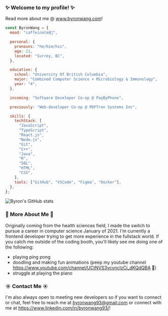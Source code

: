 ### ✨ Welcome to my profile! ✨

Read more about me @ www.byronwang.com!

```javascript
const ByronWang = {
  mood: "caffeinated🔋",

  personal: {
    pronouns: "he/him/his",
    age: 21,
    located: "Surrey, BC",
  },

  education: {
    school: "University Of British Columbia",
    major: "Combined Computer Science + Microbiology & Immunology",
    year: "4",
  },

  incoming: "Software Developer Co-op @ PayByPhone",

  previously: "Web-developer Co-op @ PDFTron Systems Inc",

  skills: {
    techStack: [
      "JavaScript",
      "TypeScript",
      "React.js",
      "Node.js",
      "Git",
      "C++",
      "Java",
      "R",
      "SQL",
      "HTML",
      "CSS",
    ],
    tools: ["GitHub", "VSCode", "Figma", "Docker"],
  },
};
```

![Byron's GitHub stats](https://github-readme-stats.vercel.app/api?username=byronwang93&show_icons=true&theme=radical)

### 🌱 More About Me 🌱

Originally coming from the health sciences field, I made the switch to pursue a career in computer science January of 2021. I'm currently a frontend developer trying to get more experience in the fullstack world. If you catch me outside of the coding booth, you'll likely see me doing one of the following:

- playing ping pong
- doodling and making fun animations (peep my youtube channel https://www.youtube.com/channel/UCtNVS3vcyncIzCj_dKQdQBA 👀)
- struggle at playing the piano

### ☀️ Contact Me ☀️

I'm also always open to meeting new developers so if you want to connect or chat, feel free to reach me at byronwang93@gmail.com or connect with me at https://www.linkedin.com/in/byronwang93/!

<!--
**byronwang93/byronwang93** is a ✨ _special_ ✨ repository because its `README.md` (this file) appears on your GitHub profile.

Here are some ideas to get you started:

- 🔭 I’m currently working on ...
- 🌱 I’m currently learning ...
- 👯 I’m looking to collaborate on ...
- 🤔 I’m looking for help with ...
- 💬 Ask me about ...
- 📫 How to reach me: ...
- 😄 Pronouns: ...
- ⚡ Fun fact: ...
-->
